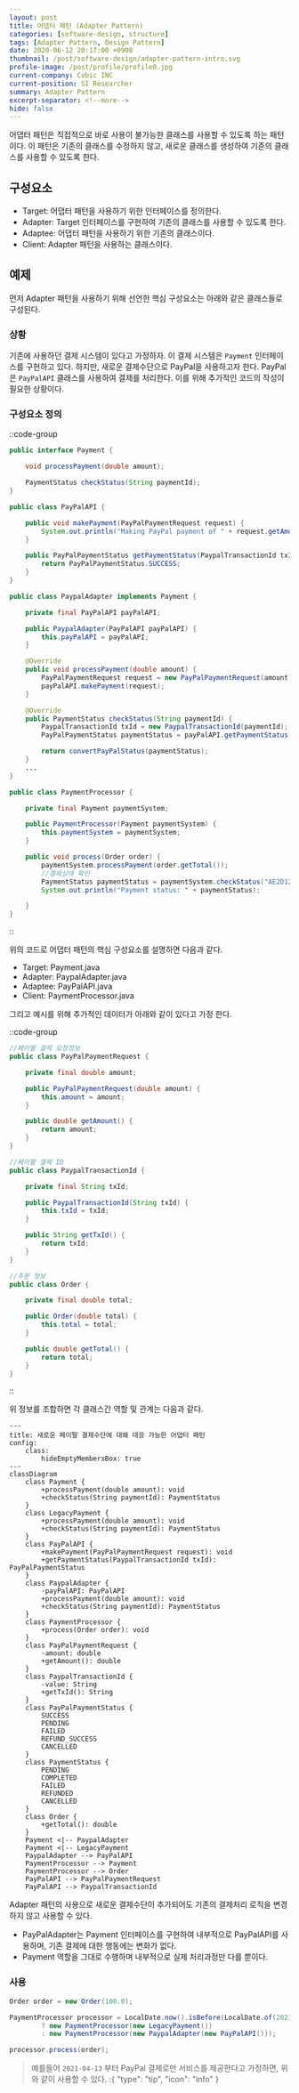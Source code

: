 ```yaml
---
layout: post
title: 어댑터 패턴 (Adapter Pattern)
categories: [software-design, structure]
tags: [Adapter Pattern, Design Pattern]
date: 2020-06-12 20:17:00 +0900
thumbnail: /post/software-design/adapter-pattern-intro.svg
profile-image: /post/profile/profile0.jpg
current-company: Cubic INC
current-position: SI Researcher
summary: Adapter Pattern
excerpt-separator: <!--more-->
hide: false
---
```

어댑터 패턴은 직접적으로 바로 사용이 불가능한 클래스를 사용할 수 있도록 하는 패턴이다.
이 패턴은 기존의 클래스를 수정하지 않고, 새로운 클래스를 생성하여 기존의 클래스를 사용할 수 있도록 한다.
<!--more-->
## 구성요소

- Target: 어댑터 패턴을 사용하기 위한 인터페이스를 정의한다.
- Adapter: Target 인터페이스를 구현하여 기존의 클래스를 사용할 수 있도록 한다.
- Adaptee: 어댑터 패턴을 사용하기 위한 기존의 클래스이다.
- Client: Adapter 패턴을 사용하는 클래스이다.

## 예제

먼저 Adapter 패턴을 사용하기 위해 선언한 핵심 구성요소는 아래와 같은 클래스들로 구성된다.

### 상황

기존에 사용하던 결제 시스템이 있다고 가정하자. 이 결제 시스템은 `Payment` 인터페이스를 구현하고 있다.
하지만, 새로운 결제수단으로 PayPal을 사용하고자 한다. PayPal은 `PayPalAPI` 클래스를 사용하여 결제를 처리한다.
이를 위해 추가적인 코드의 작성이 필요한 상황이다.


### 구성요소 정의 

::code-group

```Payment.java
public interface Payment {

    void processPayment(double amount);

    PaymentStatus checkStatus(String paymentId);
}

```
```PayPalAPI.java
public class PayPalAPI {

    public void makePayment(PayPalPaymentRequest request) {
        System.out.println("Making PayPal payment of " + request.getAmount());
    }

    public PayPalPaymentStatus getPaymentStatus(PaypalTransactionId txId) {
        return PayPalPaymentStatus.SUCCESS;
    }
}
```
```PayPalAdapter.java
public class PaypalAdapter implements Payment {

    private final PayPalAPI payPalAPI;

    public PaypalAdapter(PayPalAPI payPalAPI) {
        this.payPalAPI = payPalAPI;
    }

    @Override
    public void processPayment(double amount) {
        PayPalPaymentRequest request = new PayPalPaymentRequest(amount);
        payPalAPI.makePayment(request);
    }

    @Override
    public PaymentStatus checkStatus(String paymentId) {
        PaypalTransactionId txId = new PaypalTransactionId(paymentId);
        PayPalPaymentStatus paymentStatus = payPalAPI.getPaymentStatus(txId);

        return convertPayPalStatus(paymentStatus);
    }
    ...
}
```
```PaymentProcessor.java
public class PaymentProcessor {

    private final Payment paymentSystem;

    public PaymentProcessor(Payment paymentSystem) {
        this.paymentSystem = paymentSystem;
    }

    public void process(Order order) {
        paymentSystem.processPayment(order.getTotal());
        //결제상태 확인
        PaymentStatus paymentStatus = paymentSystem.checkStatus("AE2D123-12");
        System.out.println("Payment status: " + paymentStatus);

    }
}
```

::

위의 코드로 어댑터 패턴의 핵심 구성요소를 설명하면 다음과 같다.

* Target: Payment.java
* Adapter: PaypalAdapter.java
* Adaptee: PayPalAPI.java
* Client: PaymentProcessor.java

그리고 예시를 위해 추가적인 데이터가 아래와 같이 있다고 가정 한다.

::code-group
```PayPalPaymentRequest.java
//페이팔 결제 요청정보
public class PayPalPaymentRequest {

    private final double amount;

    public PayPalPaymentRequest(double amount) {
        this.amount = amount;
    }

    public double getAmount() {
        return amount;
    }
}
```

```PaypalTransactionId.java
//페이팔 결제 ID
public class PaypalTransactionId {

    private final String txId;

    public PaypalTransactionId(String txId) {
        this.txId = txId;
    }

    public String getTxId() {
        return txId;
    }
}
```

```Order.java
//주문 정보
public class Order {

    private final double total;

    public Order(double total) {
        this.total = total;
    }

    public double getTotal() {
        return total;
    }
}
```
::

위 정보를 조합하면 각 클래스간 역할 및 관계는 다음과 같다.

```mermaid
---
title: 새로운 페이팔 결제수단에 대해 대응 가능한 어댑터 패턴
config:
    class:
        hideEmptyMembersBox: true
---
classDiagram
    class Payment {
        +processPayment(double amount): void
        +checkStatus(String paymentId): PaymentStatus
    }
    class LegacyPayment {
        +processPayment(double amount): void
        +checkStatus(String paymentId): PaymentStatus
    }
    class PayPalAPI {
        +makePayment(PayPalPaymentRequest request): void
        +getPaymentStatus(PaypalTransactionId txId): PayPalPaymentStatus
    }
    class PaypalAdapter {
        -payPalAPI: PayPalAPI
        +processPayment(double amount): void
        +checkStatus(String paymentId): PaymentStatus
    }
    class PaymentProcessor {
        +process(Order order): void
    }
    class PayPalPaymentRequest {
        -amount: double
        +getAmount(): double
    }
    class PaypalTransactionId {
        -value: String
        +getTxId(): String
    }
    class PayPalPaymentStatus {
        SUCCESS
        PENDING
        FAILED
        REFUND_SUCCESS
        CANCELLED
    }
    class PaymentStatus {
        PENDING
        COMPLETED
        FAILED
        REFUNDED
        CANCELLED
    }
    class Order {
        +getTotal(): double
    }
    Payment <|-- PaypalAdapter
    Payment <|-- LegacyPayment
    PaypalAdapter --> PayPalAPI
    PaymentProcessor --> Payment
    PaymentProcessor --> Order
    PayPalAPI --> PayPalPaymentRequest
    PayPalAPI --> PaypalTransactionId
```

Adapter 패턴의 사용으로 새로운 결제수단이 추가되어도 기존의 결제처리 로직을 변경하지 않고 사용할 수 있다.
* PayPalAdapter는 Payment 인터페이스를 구현하여 내부적으로 PayPalAPI를 사용하며, 기존 결제에 대한 행동에는 변화가 없다.
* Payment 역할을 그대로 수행하며 내부적으로 실제 처리과정만 다를 뿐이다.

### 사용

```java
Order order = new Order(100.0);

PaymentProcessor processor = LocalDate.now().isBefore(LocalDate.of(2021, 4, 13))
        ? new PaymentProcessor(new LegacyPayment())
        : new PaymentProcessor(new PaypalAdapter(new PayPalAPI()));

processor.process(order);
```

> 예를들어 `2021-04-13` 부터 PayPal 결제로만 서비스를 제공한다고 가정하면, 위와 같이 사용할 수 있다.
:{ "type": "tip", "icon": "info" }
